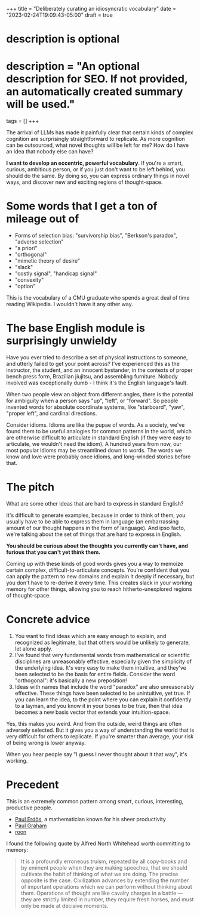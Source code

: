+++
title = "Deliberately curating an idiosyncratic vocabulary"
date = "2023-02-24T19:09:43-05:00"
draft = true
#
# description is optional
#
# description = "An optional description for SEO. If not provided, an automatically created summary will be used."
tags = []
+++

The arrival of LLMs has made it painfully clear that certain kinds of complex cognition are surprisingly straightforward to replicate. As more cognition can be outsourced, what novel thoughts will be left for me? How do I have an idea that nobody else can have?

**I want to develop an eccentric, powerful vocabulary**. If you're a smart, curious, ambitious person, or if you just don't want to be left behind, you should do the same. By doing so, you can express ordinary things in novel ways, and discover new and exciting regions of thought-space.

# Some words that I get a ton of mileage out of

* Forms of selection bias: "survivorship bias", "Berkson's paradox", "adverse selection"
* "a priori"
* "orthogonal"
* "mimetic theory of desire"
* "slack"
* "costly signal", "handicap signal"
* "convexity"
* "option"

This is the vocabulary of a CMU graduate who spends a great deal of time reading Wikipedia. I wouldn't have it any other way.

# The base English module is surprisingly unwieldy

Have you ever tried to describe a set of physical instructions to someone, and utterly failed to get your point across? I've experienced this as the instructor, the student, and an innocent bystander, in the contexts of proper bench press form, Brazilian jiujitsu, and assembling furniture. Nobody involved was exceptionally dumb - I think it's the English language's fault.

When two people view an object from different angles, there is the potential for ambiguity when a person says "up", "left", or "forward". So people invented words for absolute coordinate systems, like "starboard", "yaw", "proper left", and cardinal directions.

Consider idioms. Idioms are like the pupae of words. As a society, we've found them to be useful analogies for common patterns in the world, which are otherwise difficult to articulate in standard English (if they were easy to articulate, we wouldn't need the idiom). A hundred years from now, our most popular idioms may be streamlined down to words. The words we know and love were probably once idioms, and long-winded stories before that.

# The pitch

What are some other ideas that are hard to express in standard English? 

It's difficult to generate examples, because in order to think of them, you usually have to be able to express them in language (an embarrassing amount of our thought happens in the form of language). And ipso facto, we're talking about the set of things that are hard to express in English.

**You should be curious about the thoughts you currently can't have, and furious that you can't yet think them.**

Coming up with these kinds of good words gives you a way to memoize certain complex, difficult-to-articulate concepts. You're confident that you can apply the pattern to new domains and explain it deeply if necessary, but you don't have to re-derive it every time. This creates slack in your working memory for other things, allowing you to reach hitherto-unexplored regions of thought-space.

# Concrete advice

1. You want to find ideas which are easy enough to explain, and recognized as legitimate, but that others would be unlikely to generate, let alone apply. 
2. I've found that very fundamental words from mathematical or scientific disciplines are unreasonably effective, especially given the simplicity of the underlying idea. It's very easy to make them intuitive, and they've been selected to be the basis for entire fields. Consider the word "orthogonal": it's basically a new preposition!
3. Ideas with names that include the word "paradox" are also unreasonably effective. These things have been selected to be unintuitive, yet true. If you can learn the idea, to the point where you can explain it confidently to a layman, and you know it in your bones to be true, then that idea becomes a new basis vector that extends your intuition-space. 

Yes, this makes you weird. And from the outside, weird things are often adversely selected. But it gives you a way of understanding the world that is very difficult for others to replicate. If you're smarter than average, your risk of being wrong is lower anyway.

When you hear people say "I guess I never thought about it that way", it's working.

# Precedent

This is an extremely common pattern among smart, curious, interesting, productive people.

* [Paul Erdös](https://matt-rickard.com/erdos-vocab), a mathematician known for his sheer productivity
* [Paul Graham](http://www.paulgraham.com/gh.html#:~:text=Several%20friends%20mentioned,shrinks%20the%20court.)
* [roon](https://roonscape.substack.com/p/a-song-of-shapes-and-words)

I found the following quote by Alfred North Whitehead worth committing to memory:
> It is a profoundly erroneous truism, repeated by all copy-books and by eminent people when they are making speeches, that we should cultivate the habit of thinking of what we are doing. The precise opposite is the case. Civilization advances by extending the number of important operations which we can perform without thinking about them. Operations of thought are like cavalry charges in a battle — they are strictly limited in number, they require fresh horses, and must only be made at decisive moments.
